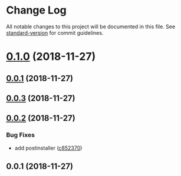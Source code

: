 # Change Log

All notable changes to this project will be documented in this file. See [standard-version](https://github.com/conventional-changelog/standard-version) for commit guidelines.

<a name="0.1.0"></a>
# [0.1.0](https://github.com/AndreasPizsa/my-xo/compare/v0.0.3...v0.1.0) (2018-11-27)



<a name="0.0.1"></a>
## [0.0.1](https://github.com/AndreasPizsa/my-xo/compare/v0.0.3...v0.0.1) (2018-11-27)



<a name="0.0.3"></a>
## [0.0.3](https://github.com/AndreasPizsa/my-xo/compare/v0.0.2...v0.0.3) (2018-11-27)



<a name="0.0.2"></a>
## [0.0.2](https://github.com/AndreasPizsa/my-xo/compare/v0.0.1...v0.0.2) (2018-11-27)


### Bug Fixes

* add postinstaller ([c852370](https://github.com/AndreasPizsa/my-xo/commit/c852370))



<a name="0.0.1"></a>
## 0.0.1 (2018-11-27)
